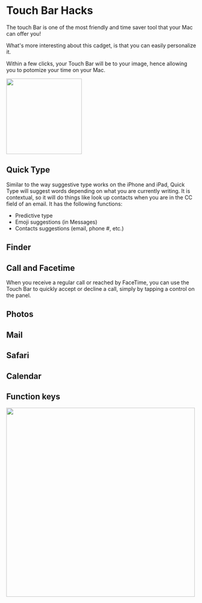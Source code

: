 # Touch Bar Hacks

The touch Bar is one of the most friendly and time saver tool that your Mac can offer you!

What's more interesting about this cadget, is that you can easily personalize it. 

Within a few clicks, your Touch Bar will be to your image, hence allowing you to potomize your time on your Mac.

<img src="https://9to5mac.com/wp-content/uploads/sites/6/2017/02/screen-shot-2017-02-07-at-13-04-51.png?resize=655,319" width="200">

## Quick Type

Similar to the way suggestive type works on the iPhone and iPad, Quick Type will suggest words depending on what you are currently writing. It is contextual, so it will do things like look up contacts when you are in the CC field of an email. It has the following functions:

- Predictive type
- Emoji suggestions (in Messages)
- Contacts suggestions (email, phone #, etc.)

## Finder

## Call and Facetime

When you receive a regular call or reached by FaceTime, you can use the Touch Bar to quickly accept or decline a call, simply by tapping a control on the panel.

## Photos

## Mail

## Safari

## Calendar

## Function keys

<img src="https://www.macworld.co.uk/cmsdata/features/3648472/how_to_use_touch_bar_on_new_macbook_pro_function_keys_860_thumb.jpg" width="500">

